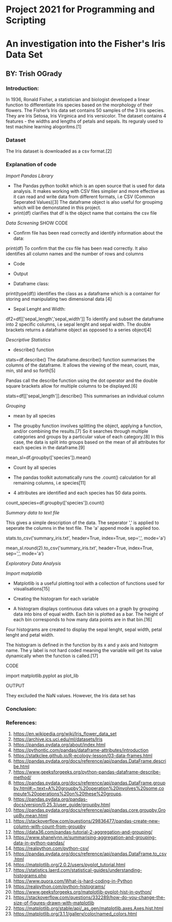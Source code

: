 # Project 2021 for Programming and Scripting

# An investigation into the Fisher's Iris Data Set

## BY: Trish OGrady

### Introduction:

In 1936, Ronald Fisher, a statistician and biologist developed a linear function to differentiate Iris species based on the morphology of their flowers. The Fisher’s Iris data set contains 50 samples of the 3 Iris species. They are Iris Setosa, Iris Virginica and Iris versicolor. The dataset contains 4 features - the widths and lengths of petals and sepals. Its reguraly used to test machine learning alogoritms.[1]

### Dataset

The Iris dataset is downloaded as a csv format.[2]

### Explanation of code

*Import Pandas Library*

* The Pandas python toolkit which is an open source that is used for data analysis. It makes working with CSV files simplier and more effective as it can read and write data from different formats, i.e CSV (Common Seperated Values)[3] The dataframe object is also useful for groupimg which will be demonstated in this project.
* print(df) clarifies that df is the object name that contains the csv file

*Data Screening*   SHOW CODE

* Confirm file has been read correctly and identify information about the data:

print(df) To confirm that the csv file has been read correctly. It also identifies all column names and the number of rows and columns

* Code

* Output



* Dataframe class:

print(type(df)) identifies the class as a dataframe which is a container for storing and manipulating two dimensional data [4]

* Sepal Lenght and Width:

df2=df[['sepal_length','sepal_width']] To identify and subset the dataframe into 2 specific columns, i.e sepal lenght and sepal width. The double brackets returns a dataframe object as opposed to a series object[4]

*Descriptive Statistics*

* describe() function

stats=df.describe()   The dataframe.describe() function summarises the columns of the dataframe. It allows the viewing of the mean, count, max, min, std and so forth[5] 


Pandas call the describe function using the dot operator and the double square brackets allow for multiple columns to be displayed.[6]

 stats=df[['sepal_length']].describe() This summarises an individual column

*Grouping*

* mean by all species

* The groupby function involves splitting the object, applying a function, and/or combining the results.[7] So it searches through multiple categories and groups by a particular value of each category.[8] In this case, the data is split into groups based on the mean of all attributes for each species in the dataframe.[9] 

mean_sl=df.groupby(['species']).mean()

* Count by all species

* The pandas toolkit automatically runs the .count() calculation for all remaining columns, i.e species[11]

* 4 attributes are identified and each species has 50 data points. 

count_species=df.groupby(['species']).count()

*Summary data to text file*

This gives a simple description of the data. The seperator ',' is applied to seperate the columns in the text file. The 'a' append mode is applied too.

stats.to_csv('summary_iris.txt', header=True, index=True, sep=',', mode='a')

mean_sl.round(2).to_csv('summary_iris.txt', header=True, index=True, sep=',', mode='a')

*Exploratory Data Analysis*

*Import matplotlib*

* Matplotlib is a useful plotting tool with a collection of functions used for visualisations[15]

* Creating the histogram for each variable
  
* A histogram displays continuous data values on a graph by grouping data into bins of equal width. Each bin is plotted as a bar. The height of each bin corresponds to how many data points are in that bin.[16]

Four histograms are created to display the sepal lenght, sepal width, petal lenght and petal width.

The histogram is defined in the function by its x and y axis and histogrm name. The y label is not hard coded meaning the variable will get its value dynamically when the function is called.[17]



CODE

import matplotlib.pyplot as plot_lib

OUTPUT






They excluded the NaN values. However, the Iris data set has

### Conclusion:







### References:
1. https://en.wikipedia.org/wiki/Iris_flower_data_set
2. https://archive.ics.uci.edu/ml/datasets/Iris
3. https://pandas.pydata.org/about/index.html
4. https://pythontic.com/pandas/dataframe-attributes/introduction
4. https://statkclee.github.io/R-ecology-lesson/03-data-frames.html
5. https://pandas.pydata.org/docs/reference/api/pandas.DataFrame.describe.html
6. https://www.geeksforgeeks.org/python-pandas-dataframe-describe-method/
7. https://pandas.pydata.org/docs/reference/api/pandas.DataFrame.groupby.html#:~:text=A%20groupby%20operation%20involves%20some,compute%20operations%20on%20these%20groups.
8. https://pandas.pydata.org/pandas-docs/version/0.25.3/user_guide/groupby.html
9. https://pandas.pydata.org/docs/reference/api/pandas.core.groupby.GroupBy.mean.html
10. https://stackoverflow.com/questions/29836477/pandas-create-new-column-with-count-from-groupby
11. https://data36.com/pandas-tutorial-2-aggregation-and-grouping/
12. https://www.shanelynn.ie/summarising-aggregation-and-grouping-data-in-python-pandas/
13. https://realpython.com/python-csv/
14. https://pandas.pydata.org/docs/reference/api/pandas.DataFrame.to_csv.html
15. https://matplotlib.org/2.0.2/users/pyplot_tutorial.html
16. https://statistics.laerd.com/statistical-guides/understanding-histograms.php
17. https://www.quora.com/What-is-hard-coding-in-Python
18. https://realpython.com/python-histograms/
19. https://www.geeksforgeeks.org/matplotlib-pyplot-hist-in-python/
20. https://stackoverflow.com/questions/332289/how-do-you-change-the-size-of-figures-drawn-with-matplotlib
21. https://matplotlib.org/stable/api/_as_gen/matplotlib.axes.Axes.hist.html
22. https://matplotlib.org/3.1.1/gallery/color/named_colors.html
